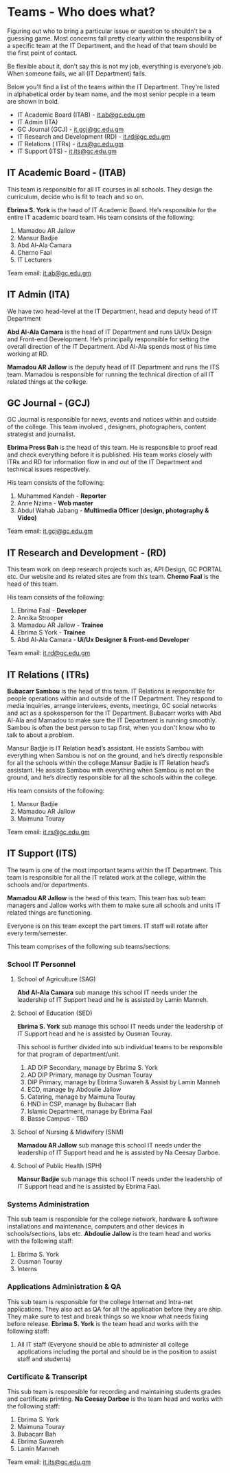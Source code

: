 # Teams - Who does what?

Figuring out who to bring a particular issue or question to shouldn’t be a guessing game. Most concerns fall pretty clearly within the responsibility of a specific team at the IT Department, and the head of that team should be the first point of contact. 

Be flexible about it, don’t say this is not my job, everything is everyone’s job. When someone fails, we all (IT Department) fails.

Below you'll find a list of the teams within the IT Department. They're listed in alphabetical order by team name, and the most senior people in a team are shown in bold.

- IT Academic Board (ITAB) - it.ab@gc.edu.gm
- IT Admin (ITA)
- GC Journal (GCJ) - it.gcj@gc.edu.gm
- IT Research and Development (RD) - it.rd@gc.edu.gm
- IT Relations ( ITRs) - it.rs@gc.edu.gm
- IT Support (ITS) - it.its@gc.edu.gm

## IT Academic Board - (ITAB)

This team is responsible for all IT courses in all schools. They design the curriculum, decide who is fit to teach and so on.

**Ebrima S. York** is the head of IT Academic Board. He’s responsible for the entire IT academic board team. His team consists of the following:

1. Mamadou AR Jallow
2. Mansur Badjie
3. Abd Al-Ala Camara
4. Cherno Faal
5. IT Lecturers

Team email: it.ab@gc.edu.gm

## IT Admin (ITA)

We have two head-level at the IT Department, head and deputy head of IT Department

**Abd Al-Ala Camara** is the head of IT Department and runs Ui/Ux Design and Front-end Development. He’s principally responsible for setting the overall direction of the IT Department. Abd Al-Ala spends most of his time working at RD.

**Mamadou AR Jallow** is the deputy head of IT Department and runs the ITS team. Mamadou is responsible for running the technical direction of all IT related things at the college.

## GC Journal - (GCJ)

GC Journal is responsible for news, events and notices within and outside of the college. This team involved , designers, photographers, content strategist and journalist.

**Ebrima Press Bah** is the head of this team. He is responsible to proof read and check everything before it is published. His team works closely with ITRs and RD for information flow in and out of the IT Department and technical issues respectively.

His team consists of the following:

1. Muhammed Kandeh - **Reporter**
2. Anne Nzima - **Web master**
3. Abdul Wahab Jabang - **Multimedia Officer (design, photography & Video)**

Team email: it.gcj@gc.edu.gm

## IT Research and Development - (RD)

This team work on deep research projects such as, API Design, GC PORTAL etc. Our website and its related sites are from this team. **Cherno Faal** is the head of this team.

His team consists of the following:

1. Ebrima Faal - **Developer**
2. Annika Strooper 
3. Mamadou AR Jallow - **Trainee**
4. Ebrima S York - **Trainee**
5. Abd Al-Ala Camara - **Ui/Ux Designer & Front-end Developer**

Team email: it.rd@gc.edu.gm

## IT Relations ( ITRs)

**Bubacarr Sambou** is the head of this team. IT Relations is responsible for people operations within and outside of the IT Department. They respond to media inquiries, arrange interviews, events, meetings, GC social networks and act as a spokesperson for the IT Department. Bubacarr works with Abd Al-Ala and Mamadou to make sure the IT Department is running smoothly. Sambou is often the best person to tap first, when you don't know who to talk to about a problem.

Mansur Badjie is IT Relation head’s assistant. He assists Sambou with everything when Sambou is not on the ground, and he’s directly responsible for all the schools within the college.Mansur Badjie is IT Relation head’s assistant. He assists Sambou with everything when Sambou is not on the ground, and he’s directly responsible for all the schools within the college.

His team consists of the following:

1. Mansur Badjie
2. Mamadou AR Jallow
3. Maimuna Touray

Team email: it.rs@gc.edu.gm

## IT Support (ITS)

The team is one of the most important teams within the IT Department. This team is responsible for all the IT related work at the college, within the schools and/or departments.

**Mamadou AR Jallow** is the head of this team. This team has sub team managers and Jallow works with them to make sure all schools and units IT related things are functioning.

Everyone is on this team except the part timers. IT staff will rotate after every term/semester.

This team comprises of the following sub teams/sections:

### School IT Personnel

1. School of Agriculture (SAG)

   **Abd Al-Ala Camara** sub manage this school IT needs under the leadership of IT Support head and he is assisted by Lamin  Manneh.

2. School of Education (SED)

   **Ebrima S. York** sub manage this school IT needs under the leadership of IT Support head and he is assisted by Ousman Touray. 

   This school is further divided into sub individual teams to be responsible for that program of department/unit. 

   1. AD DIP Secondary, manage by Ebrima S. York
   2. AD DIP Primary, manage by Ousman Touray
   3. DIP Primary, manage by Ebrima Suwareh & Assist by Lamin  Manneh
   4. ECD, manage by Abdoulie Jallow
   5. Catering, manage by Maimuna Touray
   6. HND in CSP, manage by Bubacarr Bah
   7. Islamic Department, manage by Ebrima Faal
   8. Basse Campus - TBD

3. School of Nursing & Midwifery (SNM)

   **Mamadou AR Jallow** sub manage this school IT needs under the leadership of IT Support head and he is assisted by Na Ceesay Darboe.

4. School of Public Health (SPH)

   **Mansur Badjie** sub manage this school IT needs under the leadership of IT Support head and he is assisted by Ebrima Faal.

### Systems Administration

This sub team is responsible for the college network, hardware & software installations and maintenance, computers and other devices in schools/sections, labs etc. **Abdoulie Jallow** is the team head and works with the following staff:

1. Ebrima S. York
2. Ousman Touray
3. Interns

### Applications Administration & QA

This sub team is responsible for the college Internet and Intra-net applications. They also act as QA for all the application before they are ship. They make sure to test and break things so we know what needs fixing before release. **Ebrima S. York** is the team head and works with the following staff:

1. All IT staff (Everyone should be able to administer all college applications including the portal and should be in the position to assist staff and students)

### Certificate & Transcript

This sub team is responsible for recording and maintaining students grades and certificate printing. **Na Ceesay Darboe** is the team head and works with the following staff:

1. Ebrima S. York
2. Maimuna Touray
3. Bubacarr Bah
4. Ebrima Suwareh
5. Lamin Manneh

Team email: it.its@gc.edu.gm
